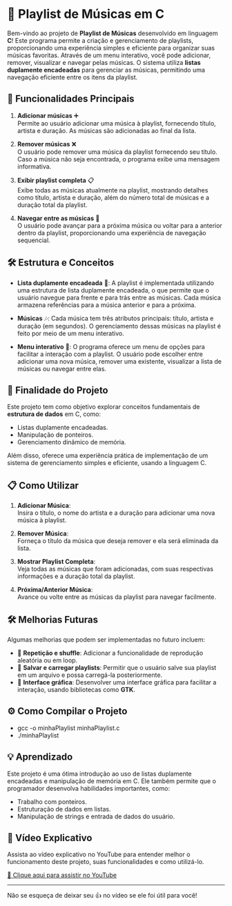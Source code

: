 # 🎵 Playlist de Músicas em C

Bem-vindo ao projeto de **Playlist de Músicas** desenvolvido em linguagem **C**! Este programa permite a criação e gerenciamento de playlists, proporcionando uma experiência simples e eficiente para organizar suas músicas favoritas. Através de um menu interativo, você pode adicionar, remover, visualizar e navegar pelas músicas. O sistema utiliza **listas duplamente encadeadas** para gerenciar as músicas, permitindo uma navegação eficiente entre os itens da playlist.

## 🚀 Funcionalidades Principais

1. **Adicionar músicas** ➕  
   Permite ao usuário adicionar uma música à playlist, fornecendo título, artista e duração. As músicas são adicionadas ao final da lista.

2. **Remover músicas** ❌  
   O usuário pode remover uma música da playlist fornecendo seu título. Caso a música não seja encontrada, o programa exibe uma mensagem informativa.

3. **Exibir playlist completa** 📋  
   Exibe todas as músicas atualmente na playlist, mostrando detalhes como título, artista e duração, além do número total de músicas e a duração total da playlist.

4. **Navegar entre as músicas** 🔄  
   O usuário pode avançar para a próxima música ou voltar para a anterior dentro da playlist, proporcionando uma experiência de navegação sequencial.

## 🛠️ Estrutura e Conceitos

- **Lista duplamente encadeada** 🔗: A playlist é implementada utilizando uma estrutura de lista duplamente encadeada, o que permite que o usuário navegue para frente e para trás entre as músicas. Cada música armazena referências para a música anterior e para a próxima.

- **Músicas** 🎶: Cada música tem três atributos principais: título, artista e duração (em segundos). O gerenciamento dessas músicas na playlist é feito por meio de um menu interativo.

- **Menu interativo** 📱: O programa oferece um menu de opções para facilitar a interação com a playlist. O usuário pode escolher entre adicionar uma nova música, remover uma existente, visualizar a lista de músicas ou navegar entre elas.

## 🎯 Finalidade do Projeto

Este projeto tem como objetivo explorar conceitos fundamentais de **estrutura de dados** em C, como:
- Listas duplamente encadeadas.
- Manipulação de ponteiros.
- Gerenciamento dinâmico de memória.

Além disso, oferece uma experiência prática de implementação de um sistema de gerenciamento simples e eficiente, usando a linguagem C.

## 📋 Como Utilizar

1. **Adicionar Música**:  
   Insira o título, o nome do artista e a duração para adicionar uma nova música à playlist.

2. **Remover Música**:  
   Forneça o título da música que deseja remover e ela será eliminada da lista.

3. **Mostrar Playlist Completa**:  
   Veja todas as músicas que foram adicionadas, com suas respectivas informações e a duração total da playlist.

4. **Próxima/Anterior Música**:  
   Avance ou volte entre as músicas da playlist para navegar facilmente.

## 🛠️ Melhorias Futuras

Algumas melhorias que podem ser implementadas no futuro incluem:
- 🔄 **Repetição e shuffle**: Adicionar a funcionalidade de reprodução aleatória ou em loop.
- 💾 **Salvar e carregar playlists**: Permitir que o usuário salve sua playlist em um arquivo e possa carregá-la posteriormente.
- 🎨 **Interface gráfica**: Desenvolver uma interface gráfica para facilitar a interação, usando bibliotecas como **GTK**.


## ⚙️ Como Compilar o Projeto
- gcc -o minhaPlaylist minhaPlaylist.c
- ./minhaPlaylist


## 💡 Aprendizado

Este projeto é uma ótima introdução ao uso de listas duplamente encadeadas e manipulação de memória em C. Ele também permite que o programador desenvolva habilidades importantes, como:
- Trabalho com ponteiros.
- Estruturação de dados em listas.
- Manipulação de strings e entrada de dados do usuário.



## 🎥 Vídeo Explicativo

Assista ao vídeo explicativo no YouTube para entender melhor o funcionamento deste projeto, suas funcionalidades e como utilizá-lo.

[🔗 Clique aqui para assistir no YouTube](https://youtu.be/VOTeAKDn5MM)

---

Não se esqueça de deixar seu 👍 no vídeo se ele foi útil para você!


